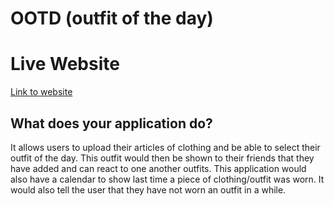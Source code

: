 # OOTD (outfit of the day)

# Live Website
[Link to website](https://main--willowy-dolphin-f8cf6c.netlify.app/)

## What does your application do?
It allows users to upload their articles of clothing and be able to select their outfit of the day. This outfit would then be shown to their friends that they have added and can react to one another outfits. This application would also have a calendar to show last time a piece of clothing/outfit was worn. It would also tell the user that they have not worn an outfit in a while.
